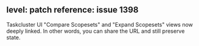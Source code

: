 level: patch
reference: issue 1398
---
Taskcluster UI "Compare Scopesets" and "Expand Scopesets" views now deeply linked. In other words, you can share the URL and still preserve state. 
